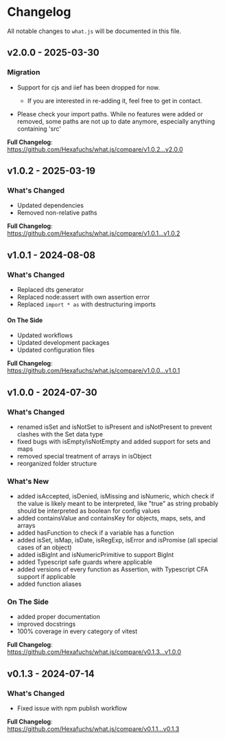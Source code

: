 # Changelog

All notable changes to `what.js` will be documented in this file.

## v2.0.0 - 2025-03-30

### Migration

+ Support for cjs and iief has been dropped for now.
  + If you are interested in re-adding it, feel free to get in contact.
  
+ Please check your import paths. While no features were added or removed, some paths are not up to date anymore, especially anything containing 'src'

**Full Changelog**: https://github.com/Hexafuchs/what.js/compare/v1.0.2...v2.0.0

## v1.0.2 - 2025-03-19

### What's Changed

- Updated dependencies
- Removed non-relative paths

**Full Changelog**: https://github.com/Hexafuchs/what.js/compare/v1.0.1...v1.0.2

## v1.0.1 - 2024-08-08

### What's Changed

- Replaced dts generator
- Replaced node:assert with own assertion error
- Replaced `import * as` with destructuring imports

#### On The Side

- Updated workflows
- Updated development packages
- Updated configuration files

**Full Changelog**: https://github.com/Hexafuchs/what.js/compare/v1.0.0...v1.0.1

## v1.0.0 - 2024-07-30

### What's Changed

- renamed isSet and isNotSet to isPresent and isNotPresent to prevent clashes with the Set data type
- fixed bugs with isEmpty/isNotEmpty and added support for sets and maps
- removed special treatment of arrays in isObject
- reorganized folder structure

### What's New

- added isAccepted, isDenied, isMissing and isNumeric, which check if the value is likely meant to be interpreted, like "true" as string probably should be interpreted as boolean for config values
- added containsValue and containsKey for objects, maps, sets, and arrays
- added hasFunction to check if a variable has a function
- added isSet, isMap, isDate, isRegExp, isError and isPromise (all special cases of an object)
- added isBigInt and isNumericPrimitive to support BigInt
- added Typescript safe guards where applicable
- added versions of every function as Assertion, with Typescript CFA support if applicable
- added function aliases

### On The Side

- added proper documentation
- improved docstrings
- 100% coverage in every category of vitest

**Full Changelog**: https://github.com/Hexafuchs/what.js/compare/v0.1.3...v1.0.0

## v0.1.3 - 2024-07-14

### What's Changed

- Fixed issue with npm publish workflow

**Full Changelog**: https://github.com/Hexafuchs/what.js/compare/v0.1.1...v0.1.3
